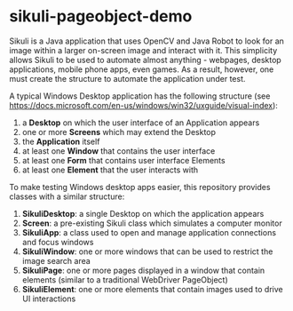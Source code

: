 # sikuli-pageobject-demo

Sikuli is a Java application that uses OpenCV and Java Robot to look for an image within a larger on-screen image and interact with it. This simplicity allows Sikuli to be used to automate almost anything - webpages, desktop applications, mobile phone apps, even games. As a result, however, one must create the structure to automate the application under test.

A typical Windows Desktop application has the following structure (see https://docs.microsoft.com/en-us/windows/win32/uxguide/visual-index):
1. a **Desktop** on which the user interface of an Application appears
1. one or more **Screens** which may extend the Desktop
1. the **Application** itself
1. at least one **Window** that contains the user interface
1. at least one **Form** that contains user interface Elements
1. at least one **Element** that the user interacts with

To make testing Windows desktop apps easier, this repository provides classes with a similar structure:
1. **SikuliDesktop**: a single Desktop on which the application appears
1. **Screen**: a pre-existing Sikuli class which simulates a computer monitor
1. **SikuliApp**: a class used to open and manage application connections and focus windows
1. **SikuliWindow**: one or more windows that can be used to restrict the image search area
1. **SikuliPage**: one or more pages displayed in a window that contain elements (similar to a traditional WebDriver PageObject)
1. **SikuliElement**: one or more elements that contain images used to drive UI interactions



